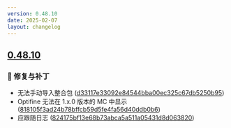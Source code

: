 ```yaml
---
version: 0.48.10
date: 2025-02-07
layout: changelog
---
```

## [0.48.10](#0.48.10)
### 🐛 修复与补丁

- 无法手动导入整合包 ([d33117e33092e84544bba00ec325c67db5250b95](https://github.com/Voxelum/x-minecraft-launcher/commit/d33117e33092e84544bba00ec325c67db5250b95))
- Optifine 无法在 1.x.0 版本的 MC 中显示 ([818105f3ad24b78bffcb59d5fe4fa56d40ddb0b6](https://github.com/Voxelum/x-minecraft-launcher/commit/818105f3ad24b78bffcb59d5fe4fa56d40ddb0b6))
- 应跟随日志 ([824175bf13e68b73abca5a511a05431d8d063820](https://github.com/Voxelum/x-minecraft-launcher/commit/824175bf13e68b73abca5a511a05431d8d063820))